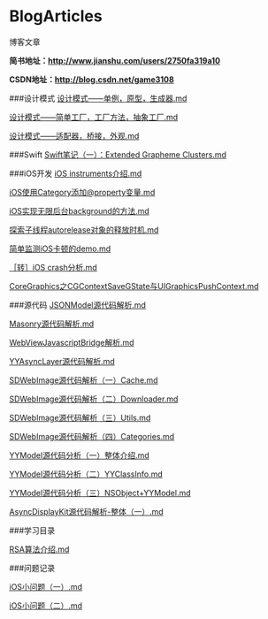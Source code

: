 # BlogArticles

博客文章

**简书地址：http://www.jianshu.com/users/2750fa319a10**

**CSDN地址：http://blog.csdn.net/game3108**

###设计模式
[设计模式——单例，原型，生成器.md](https://github.com/game3108/BlogArticles/blob/master/%E8%AE%BE%E8%AE%A1%E6%A8%A1%E5%BC%8F/%E8%AE%BE%E8%AE%A1%E6%A8%A1%E5%BC%8F%E2%80%94%E2%80%94%E5%8D%95%E4%BE%8B%EF%BC%8C%E5%8E%9F%E5%9E%8B%EF%BC%8C%E7%94%9F%E6%88%90%E5%99%A8.md)

[设计模式——简单工厂，工厂方法，抽象工厂.md](https://github.com/game3108/BlogArticles/blob/master/%E8%AE%BE%E8%AE%A1%E6%A8%A1%E5%BC%8F/%E8%AE%BE%E8%AE%A1%E6%A8%A1%E5%BC%8F%E2%80%94%E2%80%94%E7%AE%80%E5%8D%95%E5%B7%A5%E5%8E%82%EF%BC%8C%E5%B7%A5%E5%8E%82%E6%96%B9%E6%B3%95%EF%BC%8C%E6%8A%BD%E8%B1%A1%E5%B7%A5%E5%8E%82.md)

[设计模式——适配器，桥接，外观.md	](https://github.com/game3108/BlogArticles/blob/master/%E8%AE%BE%E8%AE%A1%E6%A8%A1%E5%BC%8F/%E8%AE%BE%E8%AE%A1%E6%A8%A1%E5%BC%8F%E2%80%94%E2%80%94%E9%80%82%E9%85%8D%E5%99%A8%EF%BC%8C%E6%A1%A5%E6%8E%A5%EF%BC%8C%E5%A4%96%E8%A7%82.md)

###Swift
[Swift笔记（一）：Extended Grapheme Clusters.md](https://github.com/game3108/BlogArticles/blob/master/Swift/Swift%E7%AC%94%E8%AE%B0%EF%BC%88%E4%B8%80%EF%BC%89%EF%BC%9AExtended%20Grapheme%20Clusters.md)

###iOS开发
[iOS instruments介绍.md](https://github.com/game3108/BlogArticles/blob/master/iOS%E5%BC%80%E5%8F%91/iOS%20instruments%E4%BB%8B%E7%BB%8D.md)

[iOS使用Category添加@property变量.md](https://github.com/game3108/BlogArticles/blob/master/iOS%E5%BC%80%E5%8F%91/iOS%E4%BD%BF%E7%94%A8Category%E6%B7%BB%E5%8A%A0%40property%E5%8F%98%E9%87%8F.md)

[iOS实现无限后台background的方法.md](https://github.com/game3108/BlogArticles/blob/master/iOS%E5%BC%80%E5%8F%91/iOS%E5%AE%9E%E7%8E%B0%E6%97%A0%E9%99%90%E5%90%8E%E5%8F%B0background%E7%9A%84%E6%96%B9%E6%B3%95.md)

[探索子线程autorelease对象的释放时机.md](https://github.com/game3108/BlogArticles/blob/master/iOS%E5%BC%80%E5%8F%91/%E6%8E%A2%E7%B4%A2%E5%AD%90%E7%BA%BF%E7%A8%8Bautorelease%E5%AF%B9%E8%B1%A1%E7%9A%84%E9%87%8A%E6%94%BE%E6%97%B6%E6%9C%BA.md)

[简单监测iOS卡顿的demo.md](https://github.com/game3108/BlogArticles/blob/master/iOS%E5%BC%80%E5%8F%91/%E7%AE%80%E5%8D%95%E7%9B%91%E6%B5%8BiOS%E5%8D%A1%E9%A1%BF%E7%9A%84demo.md)

[［转］iOS crash分析.md](https://github.com/game3108/BlogArticles/blob/master/iOS%E5%BC%80%E5%8F%91/%EF%BC%BB%E8%BD%AC%EF%BC%BDiOS%20crash%E5%88%86%E6%9E%90.md)

[CoreGraphics之CGContextSaveGState与UIGraphicsPushContext.md](https://github.com/game3108/BlogArticles/blob/master/iOS%E5%BC%80%E5%8F%91/CoreGraphics%E4%B9%8BCGContextSaveGState%E4%B8%8EUIGraphicsPushContext.md)

###源代码
[JSONModel源代码解析.md](https://github.com/game3108/BlogArticles/tree/master/%E6%BA%90%E4%BB%A3%E7%A0%81)

[Masonry源代码解析.md](https://github.com/game3108/BlogArticles/blob/master/%E6%BA%90%E4%BB%A3%E7%A0%81/Masonry%E6%BA%90%E4%BB%A3%E7%A0%81%E8%A7%A3%E6%9E%90.md)

[WebViewJavascriptBridge解析.md](https://github.com/game3108/BlogArticles/blob/master/%E6%BA%90%E4%BB%A3%E7%A0%81/WebViewJavascriptBridge%E8%A7%A3%E6%9E%90.md)

[YYAsyncLayer源代码解析.md](https://github.com/game3108/BlogArticles/blob/master/%E6%BA%90%E4%BB%A3%E7%A0%81/YYAsyncLayer%E6%BA%90%E4%BB%A3%E7%A0%81%E8%A7%A3%E6%9E%90.md)

[SDWebImage源代码解析（一）Cache.md](https://github.com/game3108/BlogArticles/blob/master/%E6%BA%90%E4%BB%A3%E7%A0%81/SDWebImage%E6%BA%90%E4%BB%A3%E7%A0%81%E8%A7%A3%E6%9E%90%EF%BC%88%E4%B8%80%EF%BC%89Cache.md)

[SDWebImage源代码解析（二）Downloader.md](https://github.com/game3108/BlogArticles/blob/master/%E6%BA%90%E4%BB%A3%E7%A0%81/SDWebImage%E6%BA%90%E4%BB%A3%E7%A0%81%E8%A7%A3%E6%9E%90%EF%BC%88%E4%BA%8C%EF%BC%89Downloader.md)

[SDWebImage源代码解析（三）Utils.md](https://github.com/game3108/BlogArticles/tree/master/%E6%BA%90%E4%BB%A3%E7%A0%81)

[SDWebImage源代码解析（四）Categories.md](https://github.com/game3108/BlogArticles/blob/master/%E6%BA%90%E4%BB%A3%E7%A0%81/SDWebImage%E6%BA%90%E4%BB%A3%E7%A0%81%E8%A7%A3%E6%9E%90%EF%BC%88%E5%9B%9B%EF%BC%89Categories.md)

[YYModel源代码分析（一）整体介绍.md](https://github.com/game3108/BlogArticles/blob/master/%E6%BA%90%E4%BB%A3%E7%A0%81/YYModel%E6%BA%90%E4%BB%A3%E7%A0%81%E5%88%86%E6%9E%90%EF%BC%88%E4%B8%80%EF%BC%89%E6%95%B4%E4%BD%93%E4%BB%8B%E7%BB%8D.md)

[YYModel源代码分析（二）YYClassInfo.md](https://github.com/game3108/BlogArticles/blob/master/%E6%BA%90%E4%BB%A3%E7%A0%81/YYModel%E6%BA%90%E4%BB%A3%E7%A0%81%E5%88%86%E6%9E%90%EF%BC%88%E4%BA%8C%EF%BC%89YYClassInfo.md)

[YYModel源代码分析（三）NSObject+YYModel.md](https://github.com/game3108/BlogArticles/blob/master/%E6%BA%90%E4%BB%A3%E7%A0%81/YYModel%E6%BA%90%E4%BB%A3%E7%A0%81%E5%88%86%E6%9E%90%EF%BC%88%E4%B8%89%EF%BC%89NSObject%2BYYModel.md)

[AsyncDisplayKit源代码解析-整体（一）.md](https://github.com/game3108/BlogArticles/blob/master/%E6%BA%90%E4%BB%A3%E7%A0%81/AsyncDisplayKit%E6%BA%90%E4%BB%A3%E7%A0%81%E8%A7%A3%E6%9E%90-%E6%95%B4%E4%BD%93%EF%BC%88%E4%B8%80%EF%BC%89.md)

###学习目录

[RSA算法介绍.md](https://github.com/game3108/BlogArticles/blob/master/%E5%AD%A6%E4%B9%A0%E7%9B%AE%E5%BD%95/RSA%E7%AE%97%E6%B3%95%E4%BB%8B%E7%BB%8D.md)

###问题记录

[iOS小问题（一）.md](https://github.com/game3108/BlogArticles/tree/master/%E9%97%AE%E9%A2%98%E8%AE%B0%E5%BD%95)

[iOS小问题（二）.md](https://github.com/game3108/BlogArticles/blob/master/%E9%97%AE%E9%A2%98%E8%AE%B0%E5%BD%95/iOS%E5%B0%8F%E9%97%AE%E9%A2%98%EF%BC%88%E4%BA%8C%EF%BC%89.md)
